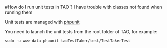 <!--
authors: [Patrick Plichart]
created_at: 2016-03-03
-->

#How do I run unit tests in TAO ? I have trouble with classes not found when running them

Unit tests are managed with [phpunit](https://phpunit.de/)

You need to launch the unit tests from the root folder of TAO, for example: 

`sudo -u www-data phpunit taoTestTaker/test/TestTakerTest`